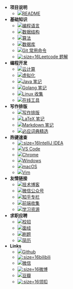 - **项目说明**
  - [![](https://notes.abelsu7.top/_media/help.svg)README](/README)
- **基础知识**
  - [![](https://notes.abelsu7.top/_media/program.svg)编程语言](/basic/lans)
  - [![](https://notes.abelsu7.top/_media/stack.svg)数据结构](/basic/data-structure)
  - [![](https://notes.abelsu7.top/_media/algo.svg)算法](/basic/algo)
  - [![](https://notes.abelsu7.top/_media/redis.svg)数据库](/basic/database)
  - [![](https://notes.abelsu7.top/_media/git.svg)Git 常用命令](/basic/git)
  - [![](https://notes.abelsu7.top/_media/leetcode.png ':size=16')Leetcode 题解](/basic/leetcode)
- **编程开发**
  - [![](https://notes.abelsu7.top/_media/docker.svg)云计算](/develop/cloud)
  - [![](https://notes.abelsu7.top/_media/redhat.svg)虚拟化](/develop/virtualization)
  - [![](https://notes.abelsu7.top/_media/java.svg)Java 笔记](/develop/java)
  - [![](https://notes.abelsu7.top/_media/golang.svg)Golang 笔记](/develop/golang)
  - [![](https://notes.abelsu7.top/_media/linux.svg)Linux 收集](/develop/linux)
  - [![](https://notes.abelsu7.top/_media/hammer.svg)在线工具](/develop/tools)
- **写作排版**
  - [![](https://notes.abelsu7.top/_media/writing.svg)写作排版](/writing/writing)
  - [![](https://notes.abelsu7.top/_media/tex.svg)LaTeX 笔记](/writing/latex)
  - [![](https://notes.abelsu7.top/_media/markdown-blue.svg)Markdown 笔记](/writing/markdown)
  - [![](https://notes.abelsu7.top/_media/bing.svg)必应词典精选](/writing/bing)
- **热键速查**
  - [![](https://notes.abelsu7.top/_media/idea.svg ':size=16')IntelliJ IDEA](/keys/keys-idea.md)
  - [![](https://notes.abelsu7.top/_media/vscode.svg)VS Code](/keys/keys-vscode.md)
  - [![](https://notes.abelsu7.top/_media/chrome.svg)Chrome](/keys/keys-chrome.md)
  - [![](https://notes.abelsu7.top/_media/windows.svg)Windows](/keys/keys-windows.md)
  - [![](https://notes.abelsu7.top/_media/mac.svg)macOS](/keys/keys-mac.md)
  - [![](https://notes.abelsu7.top/_media/vim.svg)Vim](/keys/keys-vim.md)
- **友情链接**
  - [![](https://notes.abelsu7.top/_media/hexo.svg)技术博客](/links/friends)
  - [![](https://notes.abelsu7.top/_media/wechat.svg)微信公众号](/links/wechat)
  - [![](https://notes.abelsu7.top/_media/zhihu.svg)知乎专栏](links/zhihu)
  - [![](https://notes.abelsu7.top/_media/vue.svg)前端收集](/links/frontend)
  - [![](https://notes.abelsu7.top/_media/library.svg)学习资源](/links/learning)
- **求职应聘**
  - [![](https://notes.abelsu7.top/_media/shirt.svg)校招](/offer/official.md)
  - [![](https://notes.abelsu7.top/_media/interview.svg)面经](/offer/exp.md)
  - [![](https://notes.abelsu7.top/_media/terminal.svg)刷题](/offer/test.md)
  - [![](https://notes.abelsu7.top/_media/resume.svg)简历](/offer/cv.md)
- **Links**
  - [![](https://notes.abelsu7.top/_media/github.svg)Github](https://github.com/abelsu7)
  - [![](https://notes.abelsu7.top/_media/bilibili.ico ':size=16')bilibili](https://space.bilibili.com/59456951/#/)
  - [![](https://notes.abelsu7.top/_media/wechat.svg)微信](https://notes.abelsu7.top/_images/qrcode.jpg)
  - [![](https://notes.abelsu7.top/_media/weibo.ico ':size=16')微博](https://weibo.com/abelsu7)
  - [![](https://notes.abelsu7.top/_media/douban.svg)豆瓣](https://www.douban.com/people/abelsu7/)
  - [![](https://notes.abelsu7.top/_media/leetcode.png ':size=16')领扣](https://leetcode-cn.com/13204159288/)